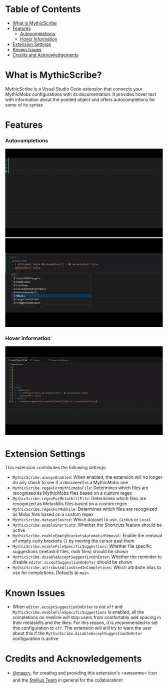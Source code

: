 # Table of Contents

- [What is MythicScribe](#what-is-mythicscribe)
- [Features](#features)
  - [Autocompletions](#autocompletions)
  - [Hover Information](#hover-informations)
- [Extension Settings](#extension-settings)
- [Known Issues](#known-issues)
- [Credits and Acknowledgements](#credits-and-acknowledgements)

# What is MythicScribe?

MythicScribe is a Visual Studio Code extension that connects your MythicMobs configurations with its documentation. It provides hover text with information about the pointed object and offers autocompletions for some of its syntax


# Features

### Autocompletions
![Autocompletion Demo](https://raw.githubusercontent.com/Lxlp38/MythicScribe/refs/heads/master/demos/autocompletion-demo.gif)
![Autocompletion Demo](https://raw.githubusercontent.com/Lxlp38/MythicScribe/refs/heads/master/demos/autocompletion2-demo.gif)

### Hover Information
![Hover Demo](https://raw.githubusercontent.com/Lxlp38/MythicScribe/refs/heads/master/demos/hover-demo.gif)


# Extension Settings

This extension contributes the following settings:

* `MythicScribe.alwaysEnabled`: When enabled, the extension will no longer do any check to see if a document is a MythicMobs one
* `MythicScribe.regexForMythicmobsFile`: Determines which files are recognized as MythicMobs files based on a custom regex
* `MythicScribe.regexForMetaskillFile`: Determines which files are recognized as Metaskills files based on a custom regex
* `MythicScribe.regexForMobFile`: Determines which files are recognized as Mobs files based on a custom regex
* `MythicScribe.datasetSource`: Which dataset to use. `GitHub` or `Local`
* `MythicScribe.enableShortcuts`: Whether the Shortcuts feature should be active
* `MythicScribe.enableEmptyBracketsAutomaticRemoval`: Enable the removal of empty curly brackets `{}` by moving the cursor past them
* `MythicScribe.enableFileSpecificSuggestions`: Whether file specific suggestions (metaskill files, mob files) should be shown
* `MythicScribe.disableAcceptSuggestionOnEnter`: Whether the reminder to disable `editor.acceptSuggestionOnEnter` should be shown
* `MythicScribe.attributeAliasUsedInCompletions`: Which attribute alias to use for completions. Defaults to `main`

# Known Issues

* When `editor.acceptSuggestionOnEnter` is not `off` and `MythicScribe.enableFileSpecificSuggestions` is enabled, all the completions on newline *will* stop users from comfortably add spacing in their metaskills and the likes. For this reason, it is recommended to set this configuration to `off`. The extension will still try to warn the user about this if the `MythicScribe.disableAcceptSuggestionOnEnter` configuration is active


# Credits and Acknowledgements
- [@maecy](https://twitter.com/maecy_official?s=21&t=ZBZ5BDKcoa6LYFwgd690_A), for creating and providing this extension's ⭐awesome⭐ icon and the [Stellius Team](https://stellius.net/) in general for the collaboration!